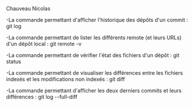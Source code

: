 Chauveau Nicolas

-La commande permettant d'afficher l'historique des dépôts d'un commit : git log

-La commande permettant de lister les différents remote (et leurs URLs) d'un dépôt local : git remote -v

-La commande permettant de vérifier l'état des fichiers d'un dépôt : git status

-La commande permettant de visualiser les différences entre les fichiers indexés et les modifications non indexés : git diff

-La commande permettant d'afficher les deux derniers commits et leurs différences : git log --full-diff  
